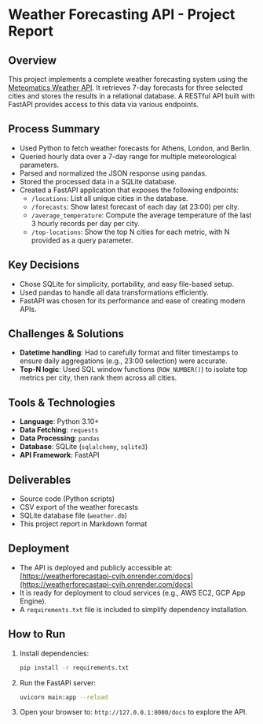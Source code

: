 # Weather Forecasting API - Project Report

## Overview
This project implements a complete weather forecasting system using the [Meteomatics Weather API](https://www.meteomatics.com/en/weather-api/API). It retrieves 7-day forecasts for three selected cities and stores the results in a relational database. A RESTful API built with FastAPI provides access to this data via various endpoints.

## Process Summary
- Used Python to fetch weather forecasts for Athens, London, and Berlin.
- Queried hourly data over a 7-day range for multiple meteorological parameters.
- Parsed and normalized the JSON response using pandas.
- Stored the processed data in a SQLite database.
- Created a FastAPI application that exposes the following endpoints:
  - `/locations`: List all unique cities in the database.
  - `/forecasts`: Show latest forecast of each day (at 23:00) per city.
  - `/average_temperature`: Compute the average temperature of the last 3 hourly records per day per city.
  - `/top-locations`: Show the top N cities for each metric, with N provided as a query parameter.

## Key Decisions
- Chose SQLite for simplicity, portability, and easy file-based setup.
- Used pandas to handle all data transformations efficiently.
- FastAPI was chosen for its performance and ease of creating modern APIs.

## Challenges & Solutions
- **Datetime handling**: Had to carefully format and filter timestamps to ensure daily aggregations (e.g., 23:00 selection) were accurate.
- **Top-N logic**: Used SQL window functions (`ROW_NUMBER()`) to isolate top metrics per city, then rank them across all cities.

## Tools & Technologies
- **Language**: Python 3.10+
- **Data Fetching**: `requests`
- **Data Processing**: `pandas`
- **Database**: SQLite (`sqlalchemy`, `sqlite3`)
- **API Framework**: FastAPI

## Deliverables
- Source code (Python scripts)
- CSV export of the weather forecasts
- SQLite database file (`weather.db`)
- This project report in Markdown format

## Deployment
- The API is deployed and publicly accessible at: [https://weatherforecastapi-cyih.onrender.com/docs](https://weatherforecastapi-cyih.onrender.com/docs)
- It is ready for deployment to cloud services (e.g., AWS EC2, GCP App Engine).
- A `requirements.txt` file is included to simplify dependency installation.

## How to Run
1. Install dependencies:
   ```bash
   pip install -r requirements.txt
   ```
2. Run the FastAPI server:
   ```bash
   uvicorn main:app --reload
   ```
3. Open your browser to: `http://127.0.0.1:8000/docs` to explore the API.

